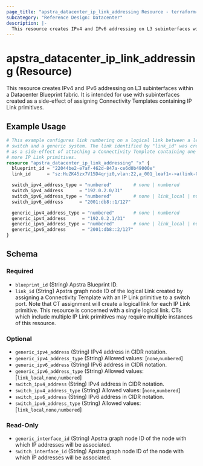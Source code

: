 ```yaml
---
page_title: "apstra_datacenter_ip_link_addressing Resource - terraform-provider-apstra"
subcategory: "Reference Design: Datacenter"
description: |-
  This resource creates IPv4 and IPv6 addressing on L3 subinterfaces within a Datacenter Blueprint fabric. It is intended for use with subinterfaces created as a side-effect of assigning Connectivity Templates containing IP Link primitives.
---
```


# apstra_datacenter_ip_link_addressing (Resource)

This resource creates IPv4 and IPv6 addressing on L3 subinterfaces within a Datacenter Blueprint fabric. It is intended for use with subinterfaces created as a side-effect of assigning Connectivity Templates containing IP Link primitives.


## Example Usage

```terraform
# This example configures link numbering on a logical link between a leaf
# switch and a generic system. The link identified by "link_id" was created
# as a side-effect of attaching a Connectivity Template containing one or
# more IP Link primitives.
resource "apstra_datacenter_ip_link_addressing" "x" {
  blueprint_id = "22044be2-e7af-462d-847a-ce6d0b49000e"
  link_id      = "sz:HuZK45zx7V15D4qrjz0,vlan:22,a_001_leaf1<->a(link-000000001)[1]"

  switch_ipv4_address_type = "numbered"        # none | numbered
  switch_ipv4_address      = "192.0.2.0/31"
  switch_ipv6_address_type = "numbered"        # none | link_local | numbered
  switch_ipv6_address      = "2001:db8::1/127"

  generic_ipv4_address_type = "numbered"       # none | numbered
  generic_ipv4_address      = "192.0.2.1/31"
  generic_ipv6_address_type = "numbered"       # none | link_local | numbered
  generic_ipv6_address      = "2001:db8::2/127"
}
```

<!-- schema generated by tfplugindocs -->
## Schema

### Required

- `blueprint_id` (String) Apstra Blueprint ID.
- `link_id` (String) Apstra graph node ID of the logical Link created by assigning a Connectivity Template with an IP Link primitive to a switch port. Note that CT assignment will create a logical link for each IP Link primitive. This resource is concerned with a single logical link. CTs which include multiple IP Link primitives may require multiple instances of this resource.

### Optional

- `generic_ipv4_address` (String) IPv4 address in CIDR notation.
- `generic_ipv4_address_type` (String) Allowed values: [`none`,`numbered`]
- `generic_ipv6_address` (String) IPv6 address in CIDR notation.
- `generic_ipv6_address_type` (String) Allowed values: [`link_local`,`none`,`numbered`]
- `switch_ipv4_address` (String) IPv4 address in CIDR notation.
- `switch_ipv4_address_type` (String) Allowed values: [`none`,`numbered`]
- `switch_ipv6_address` (String) IPv6 address in CIDR notation.
- `switch_ipv6_address_type` (String) Allowed values: [`link_local`,`none`,`numbered`]

### Read-Only

- `generic_interface_id` (String) Apstra graph node ID of the node with which IP addresses will be associated.
- `switch_interface_id` (String) Apstra graph node ID of the node with which IP addresses will be associated.



